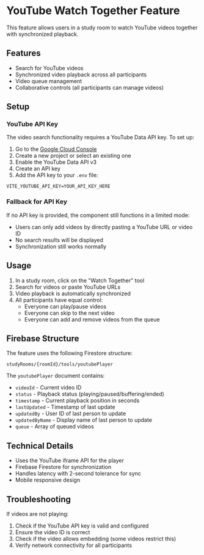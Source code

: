 # YouTube Watch Together Feature

This feature allows users in a study room to watch YouTube videos together with synchronized playback.

## Features

- Search for YouTube videos
- Synchronized video playback across all participants
- Video queue management
- Collaborative controls (all participants can manage videos)

## Setup

### YouTube API Key

The video search functionality requires a YouTube Data API key. To set up:

1. Go to the [Google Cloud Console](https://console.cloud.google.com/)
2. Create a new project or select an existing one
3. Enable the YouTube Data API v3
4. Create an API key
5. Add the API key to your `.env` file:

```
VITE_YOUTUBE_API_KEY=YOUR_API_KEY_HERE
```

### Fallback for API Key

If no API key is provided, the component still functions in a limited mode:
- Users can only add videos by directly pasting a YouTube URL or video ID
- No search results will be displayed
- Synchronization still works normally

## Usage

1. In a study room, click on the "Watch Together" tool
2. Search for videos or paste YouTube URLs
3. Video playback is automatically synchronized
4. All participants have equal control:
   - Everyone can play/pause videos
   - Everyone can skip to the next video
   - Everyone can add and remove videos from the queue

## Firebase Structure

The feature uses the following Firestore structure:

```
studyRooms/{roomId}/tools/youtubePlayer
```

The `youtubePlayer` document contains:

- `videoId` - Current video ID
- `status` - Playback status (playing/paused/buffering/ended)
- `timestamp` - Current playback position in seconds
- `lastUpdated` - Timestamp of last update
- `updatedBy` - User ID of last person to update
- `updatedByName` - Display name of last person to update
- `queue` - Array of queued videos

## Technical Details

- Uses the YouTube iframe API for the player
- Firebase Firestore for synchronization
- Handles latency with 2-second tolerance for sync
- Mobile responsive design

## Troubleshooting

If videos are not playing:
1. Check if the YouTube API key is valid and configured
2. Ensure the video ID is correct
3. Check if the video allows embedding (some videos restrict this)
4. Verify network connectivity for all participants 